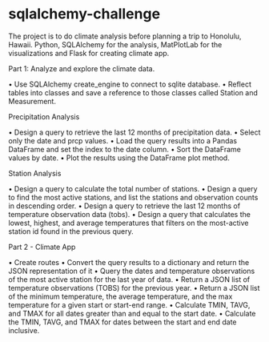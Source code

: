 # sqlalchemy-challenge

The project is to do climate analysis before planning a trip to Honolulu, Hawaii. Python, SQLAlchemy for the analysis, MatPlotLab for the visualizations and Flask for creating climate app.

Part 1: Analyze and explore the climate data.

•	Use SQLAlchemy create_engine to connect to sqlite database.
•	Reflect tables into classes and save a reference to those classes called Station and Measurement.

Precipitation Analysis

•	Design a query to retrieve the last 12 months of precipitation data.
•	Select only the date and prcp values.
•	Load the query results into a Pandas DataFrame and set the index to the date column.
•	Sort the DataFrame values by date.
•	Plot the results using the DataFrame plot method.

Station Analysis

•	Design a query to calculate the total number of stations.
•	Design a query to find the most active stations, and list the stations and observation counts in descending order.
•	Design a query to retrieve the last 12 months of temperature observation data (tobs).
•	Design a query that calculates the lowest, highest, and average temperatures that filters on the most-active station id found in the previous query.

Part 2 - Climate App

•	Create routes
•	Convert the query results to a dictionary and return the JSON representation of it
•	Query the dates and temperature observations of the most active station for the last year of data.
•	Return a JSON list of temperature observations (TOBS) for the previous year.
•	Return a JSON list of the minimum temperature, the average temperature, and the max temperature for a given start or start-end range.
•	Calculate TMIN, TAVG, and TMAX for all dates greater than and equal to the start date.
•	Calculate the TMIN, TAVG, and TMAX for dates between the start and end date inclusive.
